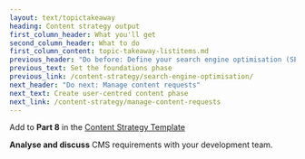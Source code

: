 ```yaml
---
layout: text/topictakeaway
heading: Content strategy output
first_column_header: What you'll get
second_column_header: What to do
first_column_content: topic-takeaway-listitems.md
previous_header: "Do before: Define your search engine optimisation (SEO) strategy"
previous_text: Set the foundations phase
previous_link: /content-strategy/search-engine-optimisation/
next_header: "Do next: Manage content requests"
next_text: Create user-centred content phase
next_link: /content-strategy/manage-content-requests
---
```


Add to **Part 8** in the [Content Strategy Template](/content-strategy/start-content-strategy/show-problem-evidence/content-strategy-template/)

**Analyse and discuss** CMS requirements with your development team.
